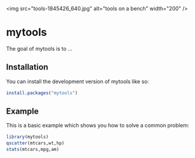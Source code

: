 \<img src="tools-1845426_640.jpg" alt="tools on a bench" width="200" /\>

# mytools

<!-- badges: start -->

<!-- badges: end -->

The goal of mytools is to ...

## Installation

You can install the development version of mytools like so:

``` r
install.packages("mytools")
```

## Example

This is a basic example which shows you how to solve a common problem:

``` r
library(mytools)
qscatter(mtcars,wt,hp)
stats(mtcars,mpg,am)
```
